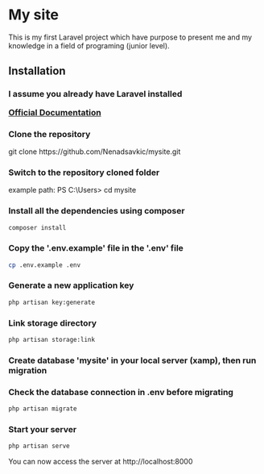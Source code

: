# My site

<p>This is my first Laravel project which have purpose to present me and my knowledge in a field of programing (junior level).</p>

## Installation

### I assume you already have Laravel installed <p>[Official Documentation](https://laravel.com/docs/8.x/installation#installation)</p>


### Clone the repository 

   <p> git clone https://github.com/Nenadsavkic/mysite.git </p>

   ### Switch to the repository cloned folder

   <p> example path:  PS C:\Users> cd mysite  </p>

### Install all the dependencies using composer

   ``` bash
   composer install
   ```

### Copy the '.env.example' file in the '.env' file
    
   ```bash
   cp .env.example .env
   ```

### Generate a new application key
    
   ```bash
   php artisan key:generate
   ```
### Link storage directory

   ```bash
   php artisan storage:link
   ```

### Create database 'mysite' in your local server (xamp), then run migration
### Check the database connection in .env before migrating

   ```bash
   php artisan migrate
   ```

### Start your server

   ```bash
   php artisan serve
   ```

<p> You can now access the server at http://localhost:8000</p>

    

